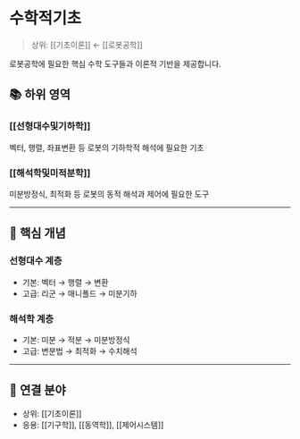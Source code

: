 # 수학적기초

> 상위: [[기초이론]] ← [[로봇공학]]

로봇공학에 필요한 핵심 수학 도구들과 이론적 기반을 제공합니다.

## 📚 하위 영역

### [[선형대수및기하학]]
벡터, 행렬, 좌표변환 등 로봇의 기하학적 해석에 필요한 기초

### [[해석학및미적분학]]
미분방정식, 최적화 등 로봇의 동적 해석과 제어에 필요한 도구

---

## 🎯 핵심 개념

### 선형대수 계층
- 기본: 벡터 → 행렬 → 변환
- 고급: 리군 → 매니폴드 → 미분기하

### 해석학 계층
- 기본: 미분 → 적분 → 미분방정식
- 고급: 변분법 → 최적화 → 수치해석

---

## 🔗 연결 분야
- 상위: [[기초이론]]
- 응용: [[기구학]], [[동역학]], [[제어시스템]]